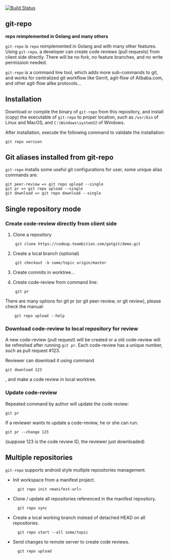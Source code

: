 [![Build Status](https://github.com/Apteryks/git-repo-go/actions/workflows/go.yml/badge.svg)](https://github.com/alibaba/git-repo-go/actions/workflows/go.yml)

## git-repo

**repo reimplemented in Golang and many others**

`git-repo` is `repo` reimplemented in Golang and with many other features.
Using `git-repo`, a developer can create code reviews (pull requests) from
client side directly.  There will be no fork, no feature branches, and no
write permission needed.

`git-repo` is a command line tool, which adds more sub-commands to git,
and works for centralized git workflow like Gerrit, agit-flow of Alibaba.com,
and other agit-flow alike protocols...


## Installation

Download or compile the binary of `git-repo` from this repository, and install
(copy) the executable of `git-repo` to proper location, such as `/usr/bin` of
Linux and MacOS, and `C:\Windows\system32` of Windows.

After installation, execute the following command to validate the installation:

    git repo version


## Git aliases installed from git-repo

`git-repo` installs some useful git configurations for user, some unique alias
commands are:

    git peer-review => git repo upload --single
    git pr => git repo upload --single
    git download => git repo download --single


## Single repository mode

### Create code-review directly from client side

1. Clone a repository

        git clone https://codeup.teambition.com/gotgit/demo.git

2. Create a local branch (optional)

        git checkout -b some/topic origin/master

3. Create commits in worktree...

4. Create code-review from command line:

        git pr

There are many options for git pr (or git peer-review, or git review), please
check the manual:

        git repo upload --help


### Download code-review to local repository for review

A new code-review (pull request) will be created or a old code-review will be
refreshed after running `git pr`.  Each code-review has a unique number, such
as pull request #123.

Reviewer can download it using command

    git download 123

, and make a code review in local worktree.


### Update code-review

Repeated command by author will update the code review:

    git pr


If a reviewer wants to update a code-review, he or she can run:

    git pr --change 123

(suppose 123 is the code review ID, the reviewer just downloaded)


## Multiple repositories

`git-repo` supports android style multiple repositories management.

* Init workspace from a manifest project.

        git repo init <manifest-url>

* Clone / update all repositories referenced in the manifest repository.

        git repo sync

* Create a local working branch instead of detached HEAD on all repositories.

        git repo start --all some/topic

* Send changes to remote server to create code reviews.

        git repo upload
